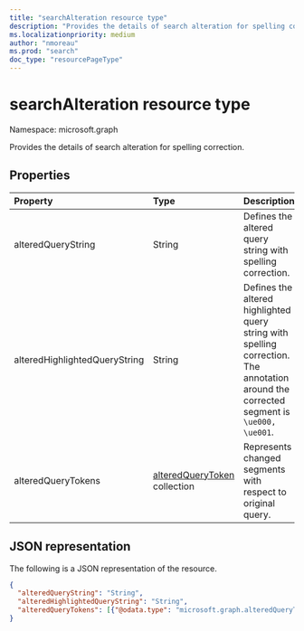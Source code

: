 ```yaml
---
title: "searchAlteration resource type"
description: "Provides the details of search alteration for spelling correction."
ms.localizationpriority: medium
author: "nmoreau"
ms.prod: "search"
doc_type: "resourcePageType"
---
```


# searchAlteration resource type

Namespace: microsoft.graph

Provides the details of search alteration for spelling correction.

## Properties

| Property     | Type        | Description |
|:-------------|:------------|:------------|
|alteredQueryString|String| Defines the altered query string with spelling correction.|
|alteredHighlightedQueryString|String| Defines the altered highlighted query string with spelling correction. The annotation around the corrected segment is `\ue000, \ue001`.|
|alteredQueryTokens|[alteredQueryToken](alteredquerytoken.md) collection| Represents changed segments with respect to original query.|

## JSON representation

The following is a JSON representation of the resource.

<!-- {
  "blockType": "resource",
  "optionalProperties": [

  ],
  "@odata.type": "microsoft.graph.searchAlteration",
  "baseType": null
}-->

```json
{
  "alteredQueryString": "String",
  "alteredHighlightedQueryString": "String",
  "alteredQueryTokens": [{"@odata.type": "microsoft.graph.alteredQueryToken"}]
}
```